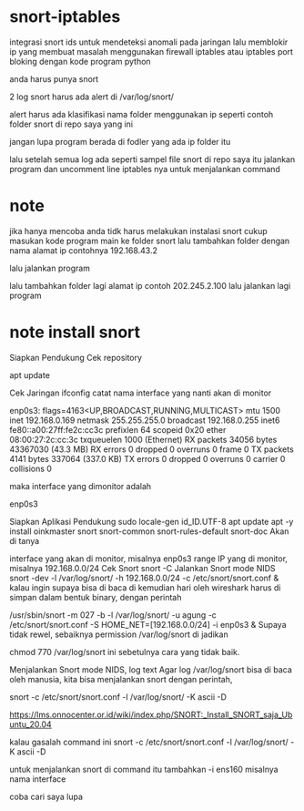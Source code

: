 # snort-iptables
integrasi snort ids untuk mendeteksi anomali pada jaringan lalu memblokir ip yang membuat masalah menggunakan firewall iptables atau iptables port bloking dengan kode program python


anda harus punya snort

2 log snort harus ada alert di /var/log/snort/ 

alert harus ada klasifikasi nama folder menggunakan ip seperti contoh folder snort di repo saya yang ini

jangan lupa program berada di fodler yang ada ip folder itu 

lalu setelah semua log ada seperti sampel file snort di repo saya itu jalankan program dan uncomment line iptables nya untuk menjalankan command

# note 
jika hanya mencoba anda tidk harus melakukan instalasi snort cukup masukan kode program main ke folder snort lalu tambahkan folder dengan nama alamat ip contohnya 192.168.43.2

lalu jalankan program

lalu tambahkan folder lagi alamat ip contoh 202.245.2.100 lalu jalankan lagi program

# note install snort



Siapkan Pendukung
Cek repository

apt update

Cek Jaringan
ifconfig
catat nama interface yang nanti akan di monitor

enp0s3: flags=4163<UP,BROADCAST,RUNNING,MULTICAST>  mtu 1500
        inet 192.168.0.169  netmask 255.255.255.0  broadcast 192.168.0.255
        inet6 fe80::a00:27ff:fe2c:cc3c  prefixlen 64  scopeid 0x20<link>
        ether 08:00:27:2c:cc:3c  txqueuelen 1000  (Ethernet)
        RX packets 34056  bytes 43367030 (43.3 MB)
        RX errors 0  dropped 0  overruns 0  frame 0
        TX packets 4141  bytes 337064 (337.0 KB)
        TX errors 0  dropped 0 overruns 0  carrier 0  collisions 0

maka interface yang dimonitor adalah

enp0s3

Siapkan Aplikasi Pendukung
sudo locale-gen id_ID.UTF-8
apt update
apt -y install oinkmaster snort snort-common snort-rules-default snort-doc
Akan di tanya

interface yang akan di monitor, misalnya enp0s3
range IP yang di monitor, misalnya 192.168.0.0/24
Cek Snort
snort -C
Jalankan Snort mode NIDS
snort -dev -l /var/log/snort/ -h 192.168.0.0/24 -c /etc/snort/snort.conf &
kalau ingin supaya bisa di baca di kemudian hari oleh wireshark harus di simpan dalam bentuk binary, dengan perintah

/usr/sbin/snort -m 027 -b -l /var/log/snort/ -u agung -c /etc/snort/snort.conf -S HOME_NET=[192.168.0.0/24] -i enp0s3 &
Supaya tidak rewel, sebaiknya permission /var/log/snort di jadikan

chmod 770 /var/log/snort
ini sebetulnya cara yang tidak baik.

Menjalankan Snort mode NIDS, log text
Agar log /var/log/snort bisa di baca oleh manusia, kita bisa menjalankan snort dengan perintah,

snort -c /etc/snort/snort.conf -l /var/log/snort/ -K ascii -D






https://lms.onnocenter.or.id/wiki/index.php/SNORT:_Install_SNORT_saja_Ubuntu_20.04

kalau gasalah command ini   snort -c /etc/snort/snort.conf -l /var/log/snort/ -K ascii -D 

untuk menjalankan snort di command itu tambahkan -i ens160 misalnya nama interface 

coba cari saya lupa 
